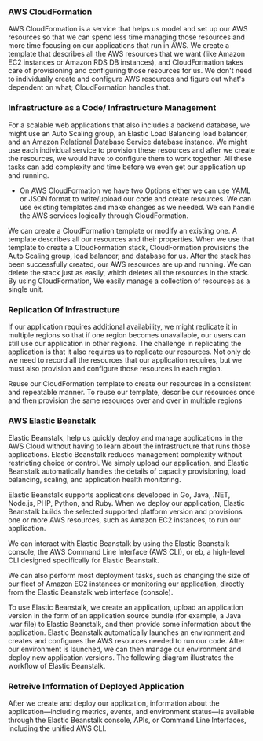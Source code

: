<h3> AWS CloudFormation </h3> 
AWS CloudFormation is a service that helps us model and set up our AWS resources so that we can spend less time managing those resources and more time focusing on our applications that run in AWS. We create a template that describes all the AWS resources that we want (like Amazon EC2 instances or Amazon RDS DB instances), and CloudFormation takes care of provisioning and configuring those resources for us. We don't need to individually create and configure AWS resources and figure out what's dependent on what; CloudFormation handles that.

<h3> Infrastructure as a Code/ Infrastructure Management </h3>
For a scalable web applications that also includes a backend database, we might use an Auto Scaling group, an Elastic Load Balancing load balancer, and an Amazon Relational Database Service database instance. We might use each individual service to provision these resources and after we create the resources, we would have to configure them to work together. All these tasks can add complexity and time before we even get our application up and running.


- On AWS CloudFormation we have two Options either we can use YAML or JSON format to write/upload our code and create resources. We can use existing templates and make changes as we needed. We can handle the AWS services logically through CloudFormation.

We can create a CloudFormation template or modify an existing one. A template describes all our resources and their properties. When we use that template to create a CloudFormation stack, CloudFormation provisions the Auto Scaling group, load balancer, and database for us. After the stack has been successfully created, our AWS resources are up and running. We can delete the stack just as easily, which deletes all the resources in the stack. By using CloudFormation, We easily manage a collection of resources as a single unit.

<h3> Replication Of Infrastructure </h3>

If our application requires additional availability, we might replicate it in multiple regions so that if one region becomes unavailable, our users can still use our application in other regions. The challenge in replicating the application is that it also requires us to replicate our resources. Not only do we need to record all the resources that our application requires, but we must also provision and configure those resources in each region.

Reuse our CloudFormation template to create our resources in a consistent and repeatable manner. To reuse our template, describe our resources once and then provision the same resources over and over in multiple regions

<h3> AWS Elastic Beanstalk </h3>

Elastic Beanstalk, help us quickly deploy and manage applications in the AWS Cloud without having to learn about the infrastructure that runs those applications. Elastic Beanstalk reduces management complexity without restricting choice or control. We simply upload our application, and Elastic Beanstalk automatically handles the details of capacity provisioning, load balancing, scaling, and application health monitoring.

Elastic Beanstalk supports applications developed in Go, Java, .NET, Node.js, PHP, Python, and Ruby. When we deploy our application, Elastic Beanstalk builds the selected supported platform version and provisions one or more AWS resources, such as Amazon EC2 instances, to run our application.

We can interact with Elastic Beanstalk by using the Elastic Beanstalk console, the AWS Command Line Interface (AWS CLI), or eb, a high-level CLI designed specifically for Elastic Beanstalk.

We can also perform most deployment tasks, such as changing the size of our fleet of Amazon EC2 instances or monitoring our application, directly from the Elastic Beanstalk web interface (console).

To use Elastic Beanstalk, we create an application, upload an application version in the form of an application source bundle (for example, a Java .war file) to Elastic Beanstalk, and then provide some information about the application. Elastic Beanstalk automatically launches an environment and creates and configures the AWS resources needed to run our code. After our environment is launched, we can then manage our environment and deploy new application versions. The following diagram illustrates the workflow of Elastic Beanstalk.

<h3> Retreive Information of Deployed Application </h3>
After we create and deploy our application, information about the application—including metrics, events, and environment status—is available through the Elastic Beanstalk console, APIs, or Command Line Interfaces, including the unified AWS CLI.

